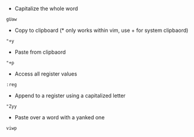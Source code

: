 * Capitalize the whole word
```
gUaw
```
* Copy to clipboard (* only works within vim, use + for system clipbaord)
```
"+y
```
* Paste from clipbaord
```
"+p
```
* Access all register values
```
:reg
```
* Append to a register using a capitalized letter
```
"Zyy
```
* Paste over a word with a yanked one
```
viwp
```
